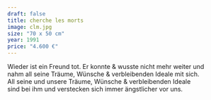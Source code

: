 ```yaml
---
draft: false
title: cherche les morts
image: clm.jpg
size: "70 x 50 cm"
year: 1991
price: "4.600 €"
---
```

Wieder ist ein Freund tot. Er konnte & wusste nicht mehr weiter und  
nahm all seine Träume, Wünsche & verbleibenden Ideale mit sich.  
All seine und unsere Träume, Wünsche & verbleibenden Ideale  
sind bei ihm und verstecken sich immer ängstlicher vor uns.
